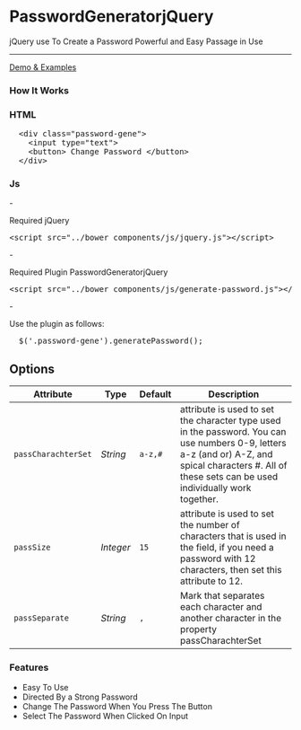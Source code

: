 # PasswordGeneratorjQuery
jQuery use To Create a Password Powerful and Easy Passage in Use

 
<hr>

<a href='http://akwade.com/generatePassword/' target='_blank'>Demo &amp; Examples </a>

<h3> How It Works </h2>

<h3> HTML </h3>
<pre>
  &lt;div class="password-gene"> 
    &lt;input type="text">
    &lt;button> Change Password &lt;/button>
  &lt;/div>
</pre>

<h3> Js </h3>
- <p>Required jQuery </p>
<pre>
&lt;<span class="pl-ent">script</span> <span class="pl-e">src</span>=<span class="pl-s"><span class="pl-pds">"</span>../bower_components/js/jquery.js<span class="pl-pds">"</span></span>&gt;&lt;/<span class="pl-ent">script</span>&gt;
</pre>
- <p> Required Plugin PasswordGeneratorjQuery </p>
<pre>
&lt;<span class="pl-ent">script</span> <span class="pl-e">src</span>=<span class="pl-s"><span class="pl-pds">"</span>../bower_components/js/generate-password.js<span class="pl-pds">"</span></span>&gt;&lt;/<span class="pl-ent">script</span>&gt;
</pre>
- <p> Use the plugin as follows: </p>
<pre>
  $('.password-gene').generatePassword();
</pre>

<h2> Options </h2>


<table>
  <thead>
  <tr>
  <th>Attribute</th>
  <th>Type</th>
  <th>Default</th>
  <th>Description</th>
  </tr>
  </thead>
  <tbody>
      <tr>
        <td><code>passCharachterSet</code></td>
        <td><em>String</em></td>
        <td><code>a-z,#</code></td>
        <td>attribute is used to set the character type used in the password. You can use numbers 0-9, letters a-z (and or) A-Z, and spical characters #. All of these sets can be used individually work together.</td>
      </tr>
      <tr>
        <td><code>passSize</code></td>
        <td><em>Integer</em></td>
        <td><code>15</code></td>
        <td>attribute is used to set the number of characters that is used in the field, if you need a password with 12 characters, then set this attribute to 12.</td>
      </tr>
      <tr>
        <td><code>passSeparate</code></td>
        <td><em>String</em></td>
        <td><code>,</code></td>
        <td>Mark that separates each character and another character in the property passCharachterSet </td>
      </tr>
  </tbody>
</table>

<h3>Features</h3>
<ul>
  <li> Easy To Use</li>
  <li> Directed By a Strong Password</li>
  <li> Change The Password When You Press The Button</li>
  <li> Select The Password When Clicked On Input</li>
</ul>
